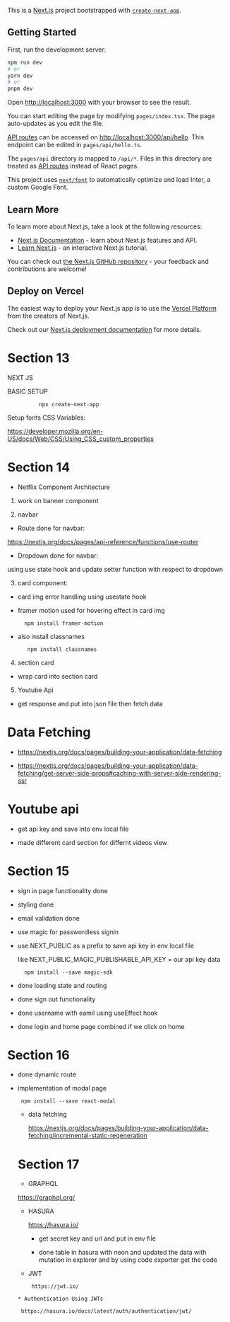 This is a [Next.js](https://nextjs.org/) project bootstrapped with [`create-next-app`](https://github.com/vercel/next.js/tree/canary/packages/create-next-app).

## Getting Started

First, run the development server:

```bash
npm run dev
# or
yarn dev
# or
pnpm dev
```

Open [http://localhost:3000](http://localhost:3000) with your browser to see the result.

You can start editing the page by modifying `pages/index.tsx`. The page auto-updates as you edit the file.

[API routes](https://nextjs.org/docs/api-routes/introduction) can be accessed on [http://localhost:3000/api/hello](http://localhost:3000/api/hello). This endpoint can be edited in `pages/api/hello.ts`.

The `pages/api` directory is mapped to `/api/*`. Files in this directory are treated as [API routes](https://nextjs.org/docs/api-routes/introduction) instead of React pages.

This project uses [`next/font`](https://nextjs.org/docs/basic-features/font-optimization) to automatically optimize and load Inter, a custom Google Font.

## Learn More

To learn more about Next.js, take a look at the following resources:

- [Next.js Documentation](https://nextjs.org/docs) - learn about Next.js features and API.
- [Learn Next.js](https://nextjs.org/learn) - an interactive Next.js tutorial.

You can check out [the Next.js GitHub repository](https://github.com/vercel/next.js/) - your feedback and contributions are welcome!

## Deploy on Vercel

The easiest way to deploy your Next.js app is to use the [Vercel Platform](https://vercel.com/new?utm_medium=default-template&filter=next.js&utm_source=create-next-app&utm_campaign=create-next-app-readme) from the creators of Next.js.

Check out our [Next.js deployment documentation](https://nextjs.org/docs/deployment) for more details.

# Section 13
NEXT JS

BASIC SETUP

              npx create-next-app

Setup fonts CSS Variables:

https://developer.mozilla.org/en-US/docs/Web/CSS/Using_CSS_custom_properties

# Section 14
* Netflix Component Architecture
 1) work on banner component


2) navbar 

 * Route done for navbar:

 https://nextjs.org/docs/pages/api-reference/functions/use-router
 
 * Dropdown done for navbar:
 
  using use state hook and update setter function with respect to dropdown 
  
  
  3) card component:
  
 * card img error handling using usestate hook
  
 * framer motion used for hovering effect in card img
  
         npm install framer-motion
  
  
 * also install classnames
  
          npm install classnames
 
 4) section card

  * wrap card into section card
  
  
  5) Youtube Api 
  
  *  get response and put into json file then fetch data

 # Data Fetching
 
* https://nextjs.org/docs/pages/building-your-application/data-fetching


* https://nextjs.org/docs/pages/building-your-application/data-fetching/get-server-side-props#caching-with-server-side-rendering-ssr


# Youtube api 

* get api key and save into env local file

* made different card section for differnt videos view


# Section 15

* sign in page functionality done

* styling done

* email validation done

* use magic for passwordless signin


* use NEXT_PUBLIC as a prefix to save api key in env local file

  like NEXT_PUBLIC_MAGIC_PUBLISHABLE_API_KEY = our api key data


        npm install --save magic-sdk

* done loading state and routing

* done sign out functionality

* done username with eamil using useEffect hook

* done login and home page combined if we click on home


# Section 16

* done dynamic route

* implementation of modal page 


       npm install --save react-modal
       
       
       
  * data fetching
  
      https://nextjs.org/docs/pages/building-your-application/data-fetching/incremental-static-regeneration
      
   # Section 17
   
     * GRAPHQL
     
     https://graphql.org/
     
     
     * HASURA
     
       https://hasura.io/
       
       
       * get secret key and url  and put in env file 
       
       
       * done table in hasura with neon and updated the data with mutation in explorer and by using code exporter get the code
      
     * JWT

            https://jwt.io/
         
         
      * Authentication Using JWTs
       
       https://hasura.io/docs/latest/auth/authentication/jwt/
  
  
  
